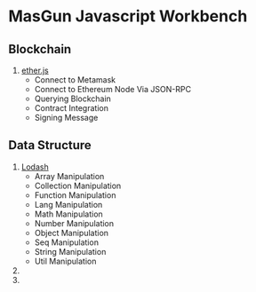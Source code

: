 # MasGun Javascript Workbench

## Blockchain

1. [ether.js](https://docs.ethers.io/v5/getting-started/)
   - Connect to Metamask
   - Connect to Ethereum Node Via JSON-RPC
   - Querying Blockchain
   - Contract Integration
   - Signing Message

## Data Structure

1. [Lodash](https://lodash.com/)
   - Array Manipulation
   - Collection Manipulation
   - Function Manipulation
   - Lang Manipulation
   - Math Manipulation
   - Number Manipulation
   - Object Manipulation
   - Seq Manipulation
   - String Manipulation
   - Util Manipulation
2. 
3. 
